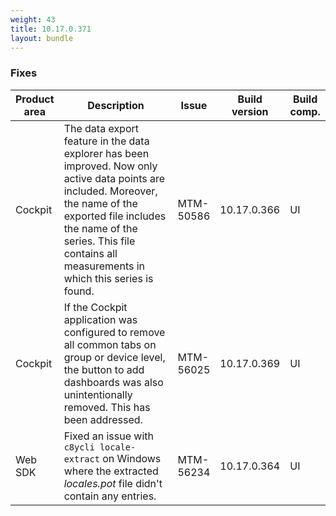 ```yaml
---
weight: 43
title: 10.17.0.371
layout: bundle
---
```


<!--10.17.0.365 - 10.17.0.371-->



### Fixes

<table>
<colgroup>
<col style="width: 15%;">
<col style="width:50%;">
<col style="width: 10%;">
<col style="width: 12%;">
<col style="width: 13%;">
</colgroup>
<thead><tr>
<th>
Product area</th>
<th>
Description</th>
<th>
Issue</th>
<th>
Build version</th>
<th>Build comp.</th>
</tr>
</thead><tbody>

<tr>
<td>Cockpit</td>
<td>The data export feature in the data explorer has been improved. Now only active data points are included. Moreover, the name of the exported file includes the name of the series. This file contains all measurements in which this series is found.</td>
<td>MTM-50586</td>
<td>10.17.0.366</td>
<td>UI</td>
</tr>


<tr>
<td>Cockpit</td>
<td>If the Cockpit application was configured to remove all common tabs on group or device level, the button to add dashboards was also unintentionally removed. This has been addressed.</td>
<td>MTM-56025</td>
<td>10.17.0.369</td>
<td>UI</td>
</tr>

<tr>
<td>Web SDK</td>
<td>Fixed an issue with <code>c8ycli locale-extract</code> on Windows where the extracted <i>locales.pot</i> file didn't contain any entries.</td>

<td>MTM-56234</td>
<td>10.17.0.364</td>
<td>UI</td>
</tr>

</tbody></table>
